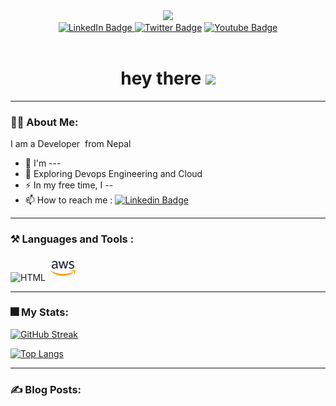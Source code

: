 
<div id="header" align="center">
  <img src="https://media.giphy.com/media/IpM4kYGnxqmE02P9rr/giphy.gif" width="100" />

<div id="badges">
  <a href="https://www.linkedin.com/in/priyanka-tuladhar-/">
  <img src ="https://img.shields.io/badge/LinkedIn-blue?logo=linkedin&logoColor=white&style=for-the-badge" alt="LinkedIn Badge"/>
  </a>
  <a href="">
  <img src="https://img.shields.io/badge/Twitter-blue?style=for-the-badge&logo=twitter&logoColor=white" alt="Twitter Badge"/></a>
  <a href ="">
  <img src="https://img.shields.io/badge/YouTube-red?style=for-the-badge&logo=youtube&logoColor=white" alt="Youtube Badge"/>
  </a>
  </div>
  <img src="https://komarev.com/ghpvc/?username=priyankatuladhar&style=flat-square&color=blue" alt=""/>
  <h1>
  hey there
  <img src="https://media.giphy.com/media/hvRJCLFzcasrR4ia7z/giphy.gif" width="30px"/>
</h1>
</div>

---

### 👩‍💻 About Me:

I am a Developer <img src=""> from Nepal
- 🔭 I'm ---
- 🌱 Exploring Devops Engineering and Cloud
- ⚡ In my free time, I --
- 📫 How to reach me : [![Linkedin Badge](https://img.shields.io/badge/-Priyanka-blue&style=flatlogo=linkedin&logoColor=white)](https://www.linkedin.com/in/priyanka-tuladhar-/)

---

### ⚒️ Languages and Tools :
<div>
  <img src="" title="HTML" alt="HTML"width="40" height="40"/>&nbsp;
  <img src="https://github.com/devicons/devicon/blob/master/icons/amazonwebservices/amazonwebservices-original-wordmark.svg" tile="aws" alt="aws" width="40" height="40"/>&nbsp;
  
</div>

----
### 🎆 My Stats:
[![GitHub Streak](https://github-readme-streak-stats.herokuapp.com/?user=priyankatuladhar&theme=dark&background=000000)](https://git.io/streak-stats)

[![Top Langs](https://github-readme-stats.vercel.app/api/top-langs/?username=priyankatuladhar&layout=compact&theme=vision-friendly-dark)](https://github.com/anuraghazra/github-readme-stats)

---
### ✍️ Blog Posts:

<!-- Blog-Post-List:Start -->
<!-- Blog-Post-List:End -->
